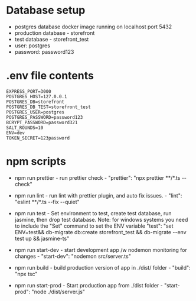 # Database setup
 - postgres database docker image running on localhost port 5432
 - production database - storefront
 - test database - storefront_test
 - user: postgres
 - password: password123


# .env file contents
	EXPRESS_PORT=3000
	POSTGRES_HOST=127.0.0.1
	POSTGRES_DB=storefront
	POSTGRES_DB_TEST=storefront_test
	POSTGRES_USER=postgres
	POSTGRES_PASSWORD=password123
	BCRYPT_PASSWORD=password321
	SALT_ROUNDS=10
	ENV=dev
	TOKEN_SECRET=123password


# npm scripts

- npm run prettier - run prettier check - "prettier": "npx prettier **/*.ts --check"

- npm run lint - run lint with prettier plugin, and auto fix issues. - "lint": "eslint **/*.ts --fix --quiet" 

- npm run test - Set environment to test, create test database, run jasmine, then drop test database. Note: for windows systems you need to include the "Set" command to set the ENV variable
"test": "set ENV=test&& db-migrate db:create storefront_test && db-migrate --env test up && jasmine-ts"

- npm run start-dev - start development app /w nodemon monitoring for changes - "start-dev": "nodemon src/server.ts"

- npm run build - build production version of app in ./dist/ folder - "build": "npx tsc"

- npm run start-prod - Start production app from ./dist folder - "start-prod": "node ./dist/server.js"